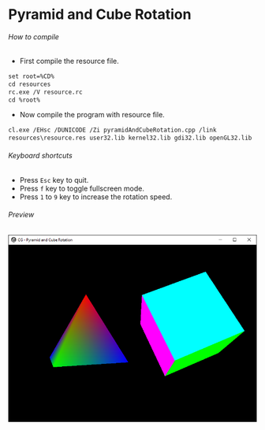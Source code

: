 Pyramid and Cube Rotation
=========================

###### How to compile

- First compile the resource file.

```
set root=%CD%
cd resources
rc.exe /V resource.rc
cd %root%
```

- Now compile the program with resource file.

```
cl.exe /EHsc /DUNICODE /Zi pyramidAndCubeRotation.cpp /link resources\resource.res user32.lib kernel32.lib gdi32.lib openGL32.lib
```

###### Keyboard shortcuts
- Press ```Esc``` key to quit.
- Press ```f``` key to toggle fullscreen mode.
- Press ```1``` to ```9``` key to increase the rotation speed.

###### Preview
![pyramidAndCubeRotation][pyramidAndCubeRotation-image]

<!-- Image declaration -->

[pyramidAndCubeRotation-image]: ./preview/pyramidAndCubeRotation.png "Pyramid and Cube Rotation"
